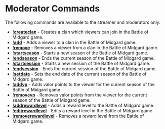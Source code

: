 # Moderator Commands

The following commands are available to the streamer and moderators only:

* **[!createclan](createclan.md)** - Creates a clan which viewers can join in the Battle of Midgard game.
* **[!add](add.md)** - Adds a viewer to a clan in the Battle of Midgard game.
* **[!remove](remove.md)** - Removes a viewer from a clan in the Battle of Midgard game.
* **[!startseason](startseason.md)** - Starts a new season of the Battle of Midgard game.
* **[!endseason](endseason.md)** - Ends the current season of the Battle of Midgard game.
* **[!startsession](startsession.md)** - Starts a new session of the Battle of Midgard game.
* **[!endsession](endsession.md)** - Ends the current session of the Battle of Midgard game.
* **[!setdate](setdate.md)** - Sets the end date of the current season of the Battle of Midgard game.
* **[!addvp](addvp.md)** - Adds valor points to the viewer for the current season of the Battle of Midgard game.
* **[!removevp](removevp.md)** - Removes valor points from the viewer for the current season of the Battle of Midgard game.
* **[!addrewardlevel](addrewardlevel.md)** - Adds a reward level to the Battle of Midgard game.
* **[!editrewardlevel](editrewardlevel.md)** - Edits a reward level in the Battle of Midgard game.
* **[!removerewardlevel](removerewardlevel.md)** - Removes a reward level from the Battle of Midgard game.